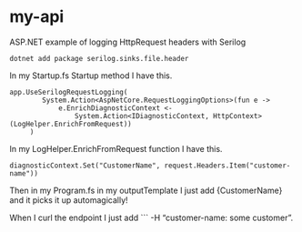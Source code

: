 # my-api
ASP.NET example of logging HttpRequest headers with Serilog 

```
dotnet add package serilog.sinks.file.header
```
In my Startup.fs Startup method I have this.
 
```
app.UseSerilogRequestLogging(
        System.Action<AspNetCore.RequestLoggingOptions>(fun e ->
            e.EnrichDiagnosticContext <-
                System.Action<IDiagnosticContext, HttpContext>(LogHelper.EnrichFromRequest))
     )
```
In my LogHelper.EnrichFromRequest function I have this.
 
```
diagnosticContext.Set("CustomerName", request.Headers.Item("customer-name"))
```
Then in my Program.fs in my outputTemplate I just add {CustomerName} and it picks it up automagically!
 
When I curl the endpoint I just add ``` -H “customer-name: some customer”.

